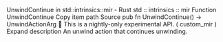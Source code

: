 UnwindContinue in std::intrinsics::mir - Rust
std
::
intrinsics
::
mir
Function
UnwindContinue
Copy item path
Source
pub fn UnwindContinue() ->
UnwindActionArg
🔬
This is a nightly-only experimental API. (
custom_mir
)
Expand description
An unwind action that continues unwinding.